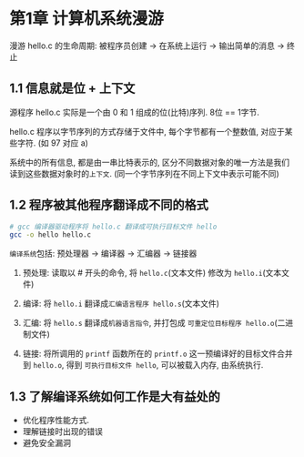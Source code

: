 # 第1章 计算机系统漫游

漫游 hello.c 的生命周期: 被程序员创建 -> 在系统上运行 -> 输出简单的消息 -> 终止

## 1.1 信息就是位 + 上下文
源程序 hello.c 实际是一个由 0 和 1 组成的位(比特)序列. 8位 == 1字节.

hello.c 程序以字节序列的方式存储于文件中, 每个字节都有一个整数值, 对应于某些字符. (如 97 对应 a)

系统中的所有信息, 都是由一串比特表示的, 区分不同数据对象的唯一方法是我们读到这些数据对象时的`上下文`. (同一个字节序列在不同上下文中表示可能不同)


## 1.2 程序被其他程序翻译成不同的格式
```sh
# gcc 编译器驱动程序将 hello.c 翻译成可执行目标文件 hello
gcc -o hello hello.c
```
`编译系统`包括: 预处理器 -> 编译器 -> 汇编器 -> 链接器

1. 预处理: 读取以 # 开头的命令, 将 `hello.c`(文本文件) 修改为 `hello.i`(文本文件)

2. 编译: 将 `hello.i` 翻译成`汇编语言程序 hello.s`(文本文件)

3. 汇编: 将 `hello.s` 翻译成`机器语言指令`, 并打包成 `可重定位目标程序 hello.o`(二进制文件)

4. 链接: 将所调用的 `printf` 函数所在的 `printf.o` 这一预编译好的目标文件合并到 `hello.o`, 得到 `可执行目标文件 hello`, 可以被载入内存, 由系统执行.


## 1.3 了解编译系统如何工作是大有益处的
- 优化程序性能方式.
- 理解链接时出现的错误
- 避免安全漏洞
